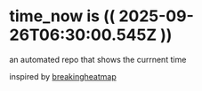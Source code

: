 # time_now is (( 2025-09-26T06:30:00.545Z ))

an automated repo that shows the currnent time

inspired by [breakingheatmap](https://github.com/breakingheatmap/breakingheatmap)